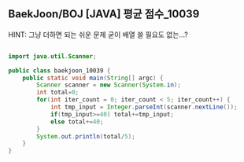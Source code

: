 ## BaekJoon/BOJ [JAVA] 평균 점수_10039

HINT: 그냥 더하면 되는 쉬운 문제 굳이 배열 쓸 필요도 없는...?

```java

import java.util.Scanner;

public class baekjoon_10039 {
    public static void main(String[] argc) {
        Scanner scanner = new Scanner(System.in);
        int total=0;
        for(int iter_count = 0; iter_count < 5; iter_count++) {
            int tmp_input = Integer.parseInt(scanner.nextLine());
            if(tmp_input>=40) total+=tmp_input;
            else total+=40;
        }
        System.out.println(total/5);
    }
}


```
